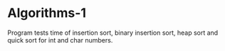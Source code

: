 # Algorithms-1
Program tests time of insertion sort, binary insertion sort, heap sort and quick sort for int and char numbers.
